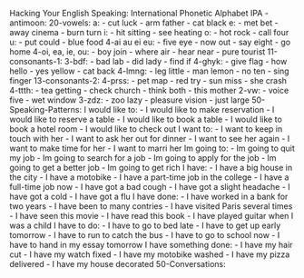 

Hacking Your English Speaking:
  International Phonetic Alphabet IPA - antimoon:
    20-vowels:
      a:
        - cut luck
        - arm father
        - cat black
      e:
        - met bet
        - away cinema
        - burn turn
      i:
        - hit sitting
        - see heating
      o:
        - hot rock
        - call four
      u:
        - put could
        - blue food
      4-ai au ei eu:
        - five eye
        - now out
        - say eight
        - go home
      4-oi, ea, ie, ou:
        - boy join
        - where air
        - hear near
        - pure tourist
    11-consonants-1:
      3-bdf:
        - bad lab
        - did lady
        - find if
      4-ghyk:
        - give flag
        - how hello
        - yes yellow
        - cat back
      4-lmng:
        - leg little
        - man lemon
        - no ten
        - sing finger
    13-consonants-2:
      4-prss:
        - pet map
        - red try
        - sun miss
        - she crash
      4-ttth:
        - tea getting
        - check church
        - think both
        - this mother
      2-vw:
        - voice five
        - wet window
      3-zdz:
        - zoo lazy
        - pleasure vision
        - just large
  50-Speaking-Patterns:
    I would like to:
      - I would like to make reservation
      - I would like to reserve a table
      - I would like to book a table
      - I would like to book a hotel room
      - I would like to check out
    I want to:
      - I want to keep in touch with her
      - I want to ask her out for dinner
      - I want to see her again
      - I want to make time for her
      - I want to marri her
    Im going to:
      - Im going to quit my job
      - Im going to search for a job
      - Im going to apply for the job
      - Im going to get a better job
      - Im going to get rich
    I have:
      - I have a big house in the city
      - I have a motobike
      - I have a part-time job in the college
      - I have a full-time job now
      - I have got a bad cough
      - I have got a slight headache
      - I have got a cold
      - I have got a flu
    I have done:
      - I have worked in a bank for two years
      - I have been to many contries
      - I have visited Paris several times
      - I have seen this movie
      - I have read this book
      - I have played guitar when I was a child
    I have to do:
      - I have to go to bed late
      - I have to get up early tomorrow
      - I have to run to catch the bus
      - I have to go to school now
      - I have to hand in my essay tomorrow
    I have something done:
      - I have my hair cut
      - I have my watch fixed
      - I have my motobike washed
      - I have my pizza delivered
      - I have my house decorated
  50-Conversations: